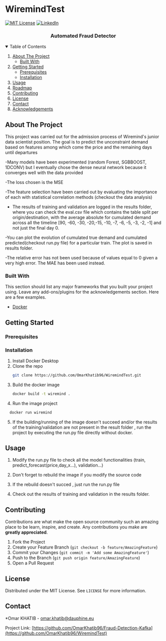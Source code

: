# WiremindTest

<!--
*** Thanks for checking out the Best-README-Template. If you have a suggestion
*** that would make this better, please fork the repo and create a pull request
*** or simply open an issue with the tag "enhancement".
*** Thanks again! Now go create something AMAZING! :D
-->



<!-- PROJECT SHIELDS -->
<!--
*** I'm using markdown "reference style" links for readability.
*** Reference links are enclosed in brackets [ ] instead of parentheses ( ).
*** See the bottom of this document for the declaration of the reference variables
*** for contributors-url, forks-url, etc. This is an optional, concise syntax you may use.
*** https://www.markdownguide.org/basic-syntax/#reference-style-links
-->
[![MIT License][license-shield]][license-url]
[![LinkedIn][linkedin-shield]][linkedin-url]





  <h3 align="center">Automated Fraud Detector</h3>


<!-- TABLE OF CONTENTS -->
<details open="open">
  <summary>Table of Contents</summary>
  <ol>
    <li>
      <a href="#about-the-project">About The Project</a>
      <ul>
        <li><a href="#built-with">Built With</a></li>
      </ul>
    </li>
    <li>
      <a href="#getting-started">Getting Started</a>
      <ul>
        <li><a href="#prerequisites">Prerequisites</a></li>
        <li><a href="#installation">Installation</a></li>
      </ul>
    </li>
    <li><a href="#usage">Usage</a></li>
    <li><a href="#roadmap">Roadmap</a></li>
    <li><a href="#contributing">Contributing</a></li>
    <li><a href="#license">License</a></li>
    <li><a href="#contact">Contact</a></li>
    <li><a href="#acknowledgements">Acknowledgements</a></li>
  </ol>
</details>



<!-- ABOUT THE PROJECT -->
## About The Project

This project was carried out for the admission process of Wiremind's junior data scientist position. The goal is to predict the unconstraint demand based on features among which come the price and the remaining days until departures

-Many models have been experimented (random Forest, SGBBOOST, 1DCONV) but I eventually chose the dense neural network because it converges well with the data provided

-The loss chosen is the MSE

-The feature selection have been carried out by evaluating the importance of each with statistical correlation methods (checkout the data analysis)

- The results of training and validation are logged in the results folder, where you can check the eval.csv file which contains  the table split per origin/destination, with the
average absolute for cumulated demand across all the timeline  [90, -60, -30, -20,-15, -10, -7, -6, -5, -3, -2, -1] and not just the final day 0.

-You can plot the evolution of cumulated true demand and cumulated predicted(checkout run.py file) for a particular train. The plot is saved in results folder.

-The relative error has not been used because of values equal to 0 given a very high error. The MAE has been used instead.


### Built With

This section should list any major frameworks that you built your project using. Leave any add-ons/plugins for the acknowledgements section. Here are a few examples.
* [Docker](https://docs.docker.com/)




<!-- GETTING STARTED -->
## Getting Started

### Prerequisites


### Installation

1. Install Docker Desktop
2. Clone the repo
   ```sh
   git clone https://github.com/OmarKhatib96/WiremindTest.git
   ```
3. Build the docker image
   ```sh
   docker build -t wiremind .
   ```
4. Run the image project
 ```sh
   docker run wiremind
   ```
5. If the building/running of the image doesn't succeed and/or the results of the training/validation are not present in the result folder , run the project by executing the run.py file directly without docker.
   
 

<!-- USAGE EXAMPLES -->
## Usage


1. Modify the run.py file to check all the model functionalities (train, predict_forecast(price,day_x...), validation...)
  
2. Don't forget to rebuild the image if you modify the source code
3. If the rebuild doesn't succed , just run the run.py file
4. Check out the results of training and validation in the results folder.
   
## Contributing

Contributions are what make the open source community such an amazing place to be learn, inspire, and create. Any contributions you make are **greatly appreciated**.

1. Fork the Project
2. Create your Feature Branch (`git checkout -b feature/AmazingFeature`)
3. Commit your Changes (`git commit -m 'Add some AmazingFeature'`)
4. Push to the Branch (`git push origin feature/AmazingFeature`)
5. Open a Pull Request



<!-- LICENSE -->
## License

Distributed under the MIT License. See `LICENSE` for more information.



<!-- CONTACT -->
## Contact

*Omar KHATIB  - omar.khatib@dauphine.eu

Project Link: [https://github.com/OmarKhatib96/Fraud-Detection-Kafka](https://github.com/OmarKhatib96/WiremindTest)






<!-- MARKDOWN LINKS & IMAGES -->
<!-- https://www.markdownguide.org/basic-syntax/#reference-style-links -->
[contributors-shield]: https://img.shields.io/github/contributors/othneildrew/Best-README-Template.svg?style=for-the-badge
[contributors-url]: https://github.com/othneildrew/Best-README-Template/graphs/contributors
[forks-shield]: https://img.shields.io/github/forks/othneildrew/Best-README-Template.svg?style=for-the-badge
[forks-url]: https://github.com/othneildrew/Best-README-Template/network/members
[stars-shield]: https://img.shields.io/github/stars/othneildrew/Best-README-Template.svg?style=for-the-badge
[stars-url]: https://github.com/othneildrew/Best-README-Template/stargazers
[issues-shield]: https://img.shields.io/github/issues/othneildrew/Best-README-Template.svg?style=for-the-badge
[issues-url]: https://github.com/othneildrew/Best-README-Template/issues
[license-shield]: https://img.shields.io/github/license/othneildrew/Best-README-Template.svg?style=for-the-badge
[license-url]: https://github.com/othneildrew/Best-README-Template/blob/master/LICENSE.txt
[linkedin-shield]: https://img.shields.io/badge/-LinkedIn-black.svg?style=for-the-badge&logo=linkedin&colorB=555
[linkedin-url]:https://www.linkedin.com/in/omar-khatib-b0758b12b/
[product-screenshot]: images/screenshot.png
